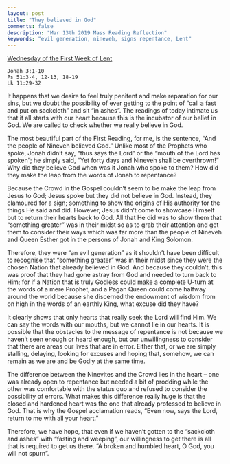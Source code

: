 ```yaml
---
layout: post
title: "They believed in God"
comments: false
description: "Mar 13th 2019 Mass Reading Reflection"
keywords: "evil generation, nineveh, signs repentance, Lent"
---
```


[Wednesday of the First Week of Lent](https://www.ewtn.com/daily-readings/?date=2019-03-13)

```
Jonah 3:1-10
Ps 51:3-4, 12-13, 18-19
Lk 11:29-32
```
It happens that we desire to feel truly penitent and make reparation for our sins, but we doubt the possibility of ever getting to the point of “call a fast and put on sackcloth” and sit “in ashes”. The readings of today intimate us that it all starts with our heart because this is the incubator of our belief in God. We are called to check whether we really believe in God. 

The most beautiful part of the First Reading, for me, is the sentence, “And the people of Nineveh believed God.” Unlike most of the Prophets who spoke, Jonah didn’t say, “thus says the Lord” or the “mouth of the Lord has spoken”; he simply said, “Yet forty days and Nineveh shall be overthrown!” Why did they believe God when was it Jonah who spoke to them? How did they make the leap from the words of Jonah to repentance?

Because the Crowd in the Gospel couldn’t seem to be make the leap from Jesus to God; Jesus spoke but they did not believe in God. Instead, they clamoured for a sign; something to show the origins of His authority for the things He said and did. However, Jesus didn’t come to showcase Himself but to return their hearts back to God. All that He did was to show them that “something greater” was in their midst so as to grab their attention and get them to consider their ways which was far more than the people of Nineveh and Queen Esther got in the persons of Jonah and King Solomon. 

Therefore, they were “an evil generation” as it shouldn’t have been difficult to recognise that “something greater” was in their midst since they were the chosen Nation that already believed in God. And because they couldn’t, this was proof that they had gone astray from God and needed to turn back to Him; for if a Nation that is truly Godless could make a complete U-turn at the words of a mere Prophet, and a Pagan Queen could come halfway around the world because she discerned the endowment of wisdom from on high in the words of an earthly King, what excuse did they have?  

It clearly shows that only hearts that really seek the Lord will find Him. We can say the words with our mouths, but we cannot lie in our hearts. It is possible that the obstacles to the message of repentance is not because we haven’t seen enough or heard enough, but our unwillingness to consider that there are areas our lives that are in error. Either that, or we are simply stalling, delaying, looking for excuses and hoping that, somehow, we can remain as we are and be Godly at the same time. 

The difference between the Ninevites and the Crowd lies in the heart – one was already open to repentance but needed a bit of prodding while the other was comfortable with the status quo and refused to consider the possibility of errors. What makes this difference really huge is that the closed and hardened heart was the one that already professed to believe in God. That is why the Gospel acclamation reads, “Even now, says the Lord, return to me with all your heart.”

Therefore, we have hope, that even if we haven’t gotten to the “sackcloth and ashes” with “fasting and weeping”, our willingness to get there is all that is required to get us there. “A broken and humbled heart, O God, you will not spurn”. 

